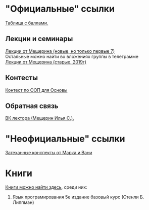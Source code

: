 # "Официальные" ссылки
[Таблица с баллами.](https://docs.google.com/spreadsheets/d/1MwjMS8fu23_0M_Z-2szQvmFlnYGF8mZwsdL7X08VMCs/edit#gid=356141795)  

## Лекции и семинары
[Лекции от Мещерина (новые, но только первые 7)](https://www.youtube.com/playlist?list=PL4_hYwCyhAvaZpaXa8FL24nwcPdS8PPA9)  
Остальные можно найти во вложениях группы в телеграмме  
[Лекции от Мещерина (старые, 2019г)](https://www.youtube.com/playlist?list=PL4_hYwCyhAvY2dY_tnTv3-TJThzcloCvM)  

## Контесты
[Контест по ООП для Основы](https://contest.yandex.ru/contest/17453/problems/B/)  

## Обратная связь
[ВК лектора (Мещерин Илья С.).](https://vk.com/mesyarik)  

# "Неофициальные" ссылки
[Затеханные конспекты от Марка и Вани](https://github.com/MIPT-Group/Resources/blob/master/2%20Semester/OOP/Lectures_MIPT%20OOP.pdf)  

# Книги
[Книги можно найти здесь](https://drive.google.com/drive/u/1/folders/1ZcRyGT-zz6ekIrsltcmPj32HHWPlW2Lv), среди них:
1. Язык програмирования 5е издание базовый курс (Стенли Б. Липпман)
